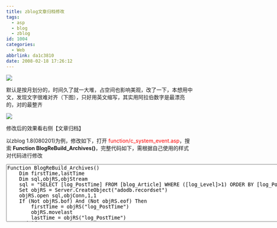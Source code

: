 ```yaml
---
title: zblog文章归档修改
tags:
  - asp
  - blog
  - zblog
id: 1004
categories:
  - Web
abbrlink: da1c3810
date: 2008-02-18 17:26:12
---
```


![](/blog/upload/200802181731042353.gif)

默认是按月划分的，时间久了就一大堆，占空间也影响美观，改了一下，本想用中文，发现文字很难对齐（下图），只好用英文缩写，其实用阿拉伯数字是最漂亮的，对的最整齐

![](/blog/upload/200802181731114031.gif)

修改后的效果看右侧【文章归档】

以zblog 1.8(080201)为例，修改如下，打开 <span style="color: rgb(255,0,0)">function/c_system_event.asp</span>，搜索 **Function BlogReBuild_Archives()**，完整代码如下，需根据自己使用的样式对代码进行修改
<textarea class="vb:firstline[1092]" rows="10" cols="100" name="code">Function BlogReBuild_Archives()
	Dim firstTime,lastTime
	Dim sql,objRS,objStream
	sql = "SELECT [log_PostTime] FROM [blog_Article] WHERE ([log_Level]>1) ORDER BY [log_PostTime]"
	Set objRS = Server.CreateObject("adodb.recordset")
	objRS.open sql,objConn,1,1
	If (Not objRS.bof) And (Not objRS.eof) Then
		firstTime = objRS("log_PostTime")
		objRS.movelast
		lastTime = objRS("log_PostTime")
	End if
	objRS.Close
	Set objRS=Nothing

	Dim i,j,strArchives
	For i = Year(lastTime) To Year(firstTime) step -1
		strArchives = strArchives & "<li><span class=""year"">" & i & "</span>
" & vbCrlf
		For j = 1 To 12
			If i>= Year(Now()) And j > Month(Now()) Then Exit For
			If i = Year(firstTime) And  j < Month(firstTime) Then j = Month(firstTime)

			Set objRS=objConn.Execute("SELECT COUNT([log_ID]) FROM [blog_Article] WHERE ([log_Level]>1) AND year(log_PostTime) = " & i & " and month(log_PostTime) = " & j)

			If (Not objRS.bof) And (Not objRS.eof) Then
				If objRS(0) > 0 then

					If ZC_MOONSOFT_PLUGIN_ENABLE=True Then
						strArchives = strArchives & "[" & Left(ZVA_Month(j),3) & ".]() "
						Call BuildCategory(Empty,Empty,Empty,i & "-" & j,Empty,ZC_DISPLAY_MODE_ALL,ZC_STATIC_DIRECTORY,i & "_" & j& "." & ZC_STATIC_TYPE)
					Else
						strArchives = strArchives & "[" & Left(ZVA_Month(j),3) & ".]() "
					End If
				Else
					strArchives = strArchives & "<span>" & Left(ZVA_Month(j),3) & ".</span> "
				End If
			End If

			objRS.Close
			Set objRS=Nothing
		next
		strArchives = strArchives & "</li>" & vbCrlf
	Next

	strArchives=TransferHTML(strArchives,"[no-asp]")

	Call SaveToFile(BlogPath & "/include/archives.asp",strArchives,"utf-8",True)

	BlogReBuild_Archives=True

End Function</textarea>
